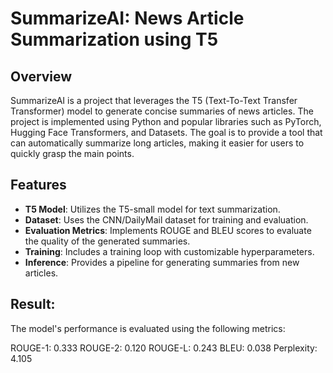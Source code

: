 # SummarizeAI: News Article Summarization using T5

## Overview
SummarizeAI is a project that leverages the T5 (Text-To-Text Transfer Transformer) model to generate concise summaries of news articles. The project is implemented using Python and popular libraries such as PyTorch, Hugging Face Transformers, and Datasets. The goal is to provide a tool that can automatically summarize long articles, making it easier for users to quickly grasp the main points.

## Features
- **T5 Model**: Utilizes the T5-small model for text summarization.
- **Dataset**: Uses the CNN/DailyMail dataset for training and evaluation.
- **Evaluation Metrics**: Implements ROUGE and BLEU scores to evaluate the quality of the generated summaries.
- **Training**: Includes a training loop with customizable hyperparameters.
- **Inference**: Provides a pipeline for generating summaries from new articles.

## Result:
The model's performance is evaluated using the following metrics:

ROUGE-1: 0.333
ROUGE-2: 0.120
ROUGE-L: 0.243
BLEU: 0.038
Perplexity: 4.105
